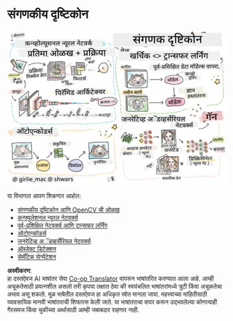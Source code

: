 <!--
CO_OP_TRANSLATOR_METADATA:
{
  "original_hash": "58a52f000089c1d8906a4daa4ab1169b",
  "translation_date": "2025-08-26T09:02:54+00:00",
  "source_file": "lessons/4-ComputerVision/README.md",
  "language_code": "mr"
}
-->
# संगणकीय दृष्टिकोन

![संगणकीय दृष्टिकोन विषयाची रेखाचित्रात संक्षिप्त माहिती](../../../../translated_images/ai-computervision.6506ebebac3fbf76cdb78989d7d3dfea87e88285c0feaade53aa7804a22b248f.mr.png)

या विभागात आपण शिकणार आहोत:

* [संगणकीय दृष्टिकोन आणि OpenCV ची ओळख](06-IntroCV/README.md)
* [कन्फ्युलेशनल न्यूरल नेटवर्क्स](07-ConvNets/README.md)
* [पूर्व-प्रशिक्षित नेटवर्क्स आणि ट्रान्सफर लर्निंग](08-TransferLearning/README.md) 
* [ऑटोएन्कोडर्स](09-Autoencoders/README.md)
* [जनरेटिव्ह अॅडव्हर्सेरियल नेटवर्क्स](10-GANs/README.md)
* [ऑब्जेक्ट डिटेक्शन](11-ObjectDetection/README.md)
* [सेमॅंटिक सेग्मेंटेशन](12-Segmentation/README.md)

**अस्वीकरण**:  
हा दस्तऐवज AI भाषांतर सेवा [Co-op Translator](https://github.com/Azure/co-op-translator) वापरून भाषांतरित करण्यात आला आहे. आम्ही अचूकतेसाठी प्रयत्नशील असलो तरी कृपया लक्षात ठेवा की स्वयंचलित भाषांतरांमध्ये त्रुटी किंवा अचूकतेचा अभाव असू शकतो. मूळ भाषेतील दस्तऐवज हा अधिकृत स्रोत मानला जावा. महत्त्वाच्या माहितीसाठी व्यावसायिक मानवी भाषांतराची शिफारस केली जाते. या भाषांतराचा वापर करून उद्भवलेल्या कोणत्याही गैरसमज किंवा चुकीच्या अर्थासाठी आम्ही जबाबदार राहणार नाही.
